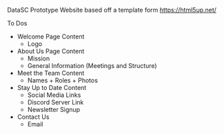 DataSC Prototype Website based off a template form https://html5up.net/

To Dos
- Welcome Page Content
  - Logo
- About Us Page Content
  - Mission
  - General Information (Meetings and Structure)
- Meet the Team Content
  - Names + Roles + Photos
- Stay Up to Date Content
  - Social Media Links
  - Discord Server Link
  - Newsletter Signup
- Contact Us
  - Email
